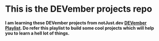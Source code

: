 # This is the DEVember projects repo
#### I am learning these DEVember projects from notJust.dev [DEVember Playlist](https://www.youtube.com/playlist?list=PLY3ncAV1dSVA9ltOEMgzT8ZTZiccpOUkX). Do refer this playlist to build some cool projects which will help you to learn a hell lot of things.
